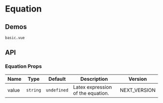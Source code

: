 # Equation

## Demos

```demo
basic.vue
```

## API

### Equation Props

| Name | Type | Default | Description | Version |
| --- | --- | --- | --- | --- |
| value | `string` | `undefined` | Latex expression of the equation. | NEXT_VERSION |
